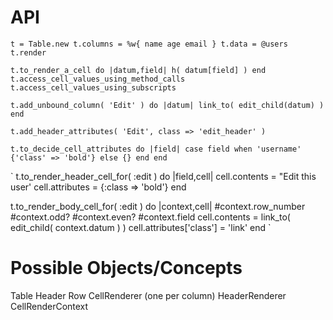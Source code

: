 # API

`
t = Table.new
t.columns = %w{ name age email }
t.data = @users
t.render
`

`
t.to_render_a_cell do |datum,field|
  h( datum[field] )
end
`
`
t.access_cell_values_using_method_calls
t.access_cell_values_using_subscripts
`

`
t.add_unbound_column( 'Edit' ) do |datum|
  link_to( edit_child(datum) )
end
`

`
t.add_header_attributes( 'Edit', class => 'edit_header' )
` 

`
t.to_decide_cell_attributes do |field|
  case field
  when 'username'
    {'class' => 'bold'}
  else
    {}
  end
end
`

`
t.to_render_header_cell_for( :edit ) do |field,cell|
  cell.contents = "Edit this user'
  cell.attributes = {:class => 'bold'}
end

t.to_render_body_cell_for( :edit ) do |context,cell|
    #context.row_number 
    #context.odd? 
    #context.even? 
    #context.field
    cell.contents = link_to( edit_child( context.datum ) )
    cell.attributes['class'] = 'link'
end
`

# Possible Objects/Concepts

Table
Header
Row
CellRenderer (one per column)
HeaderRenderer
CellRenderContext

